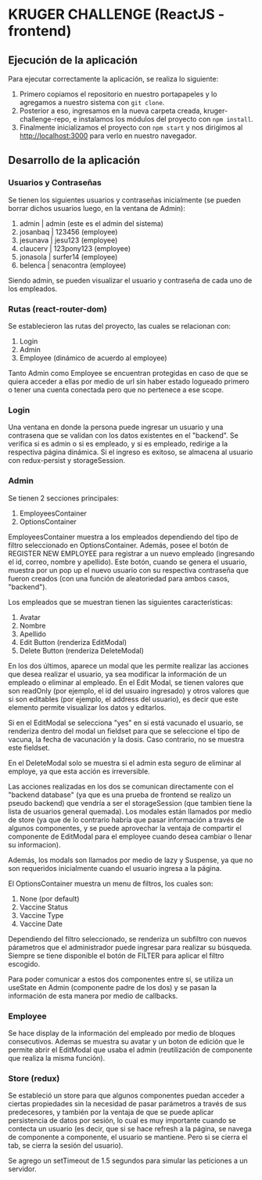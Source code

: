 # KRUGER CHALLENGE (ReactJS - frontend)

## Ejecución de la aplicación

Para ejecutar correctamente la aplicación, se realiza lo siguiente:

1. Primero copiamos el repositorio en nuestro portapapeles y lo agregamos a nuestro sistema con `git clone`. 
2. Posterior a eso, ingresamos en la nueva carpeta creada, kruger-challenge-repo, e instalamos los módulos del proyecto con `npm install`.
3. Finalmente inicializamos el proyecto con `npm start` y nos dirigimos al [http://localhost:3000](http://localhost:3000) para verlo en nuestro navegador.

## Desarrollo de la aplicación

### Usuarios y Contraseñas

Se tienen los siguientes usuarios y contraseñas inicialmente (se pueden borrar dichos usuarios luego, en la ventana de Admin):

1. admin | admin (este es el admin del sistema)
2. josanbaq | 123456 (employee)
3. jesunava | jesu123 (employee)
4. claucerv | 123pony123 (employee)
5. jonasola | surfer14 (employee)
6. belenca | senacontra (employee)

Siendo admin, se pueden visualizar el usuario y contraseña de cada uno de los empleados.

### Rutas (react-router-dom)

Se establecieron las rutas del proyecto, las cuales se relacionan con:

1. Login
2. Admin
3. Employee (dinámico de acuerdo al employee)

Tanto Admin como Employee se encuentran protegidas en caso de que se quiera acceder a ellas por medio de url sin haber estado logueado primero o tener una cuenta conectada pero que no pertenece a ese scope.

### Login

Una ventana en donde la persona puede ingresar un usuario y una contrasena que se validan con los datos existentes en el "backend". Se verifica si es admin o si es empleado, y si es empleado, redirige a la respectiva página dinámica. Si el ingreso es exitoso, se almacena al usuario con redux-persist y storageSession.

### Admin

Se tienen 2 secciones principales:

1. EmployeesContainer
2. OptionsContainer

EmployeesContainer muestra a los empleados dependiendo del tipo de filtro seleccionado en OptionsContainer. Además, posee el botón de REGISTER NEW EMPLOYEE para registrar a un nuevo empleado (ingresando el id, correo, nombre y apellido). Este botón, cuando se genera el usuario, muestra por un pop up el nuevo usuario con su respectiva contraseña que fueron creados (con una función de aleatoriedad para ambos casos, "backend").

Los empleados que se muestran tienen las siguientes características:

1. Avatar
2. Nombre
3. Apellido
4. Edit Button (renderiza EditModal)
5. Delete Button (renderiza DeleteModal) 

En los dos últimos, aparece un modal que les permite realizar las acciones que desea realizar el usuario, ya sea modificar la información de un empleado o eliminar al empleado. En el Edit Modal, se tienen valores que son readOnly (por ejemplo, el id del usuairo ingresado) y otros valores que si son editables (por ejemplo, el address del usuario), es decir que este elemento permite visualizar los datos y editarlos.

Si en el EditModal se selecciona "yes" en si está vacunado el usuario, se renderiza dentro del modal un fieldset para que se seleccione el tipo de vacuna, la fecha de vacunación y la dosis. Caso contrario, no se muestra este fieldset.

En el DeleteModal solo se muestra si el admin esta seguro de eliminar al employe, ya que esta acción es irreversible.

Las acciones realizadas en los dos se comunican directamente con el "backend database" (ya que es una prueba de frontend se realizo un pseudo backend) que vendría a ser el storageSession (que tambien tiene la lista de usuarios general quemada). Los modales están llamados por medio de store (ya que de lo contrario habría que pasar información a través de algunos componentes, y se puede aprovechar la ventaja de compartir el componente de EditModal para el employee cuando desea cambiar o llenar su informacion).

Además, los modals son llamados por medio de lazy y Suspense, ya que no son requeridos inicialmente cuando el usuario ingresa a la página.

El OptionsContainer muestra un menu de filtros, los cuales son:

1. None (por default)
2. Vaccine Status
3. Vaccine Type
4. Vaccine Date

Dependiendo del filtro seleccionado, se renderiza un subfiltro con nuevos párametros que el administrador puede ingresar para realizar su búsqueda. Siempre se tiene disponible el botón de FILTER para aplicar el filtro escogido.

Para poder comunicar a estos dos componentes entre sí, se utiliza un useState en Admin (componente padre de los dos) y se pasan la información de esta manera por medio de callbacks.

### Employee

Se hace display de la información del empleado por medio de bloques consecutivos. Ademas se muestra su avatar y un boton de edición que le permite abrir el EditModal que usaba el admin (reutilización de componente que realiza la misma función).

### Store (redux)

Se estableció un store para que algunos componentes puedan acceder a ciertas propiedades sin la necesidad de pasar parámetros a través de sus predecesores, y también por la ventaja de que se puede aplicar persistencia de datos por sesión, lo cual es muy importante cuando se contecta un usuario (es decir, que si se hace refresh a la página, se navega de componente a componente, el usuario se mantiene. Pero si se cierra el tab, se cierra la sesión del usuario).

Se agrego un setTimeout de 1.5 segundos para simular las peticiones a un servidor.